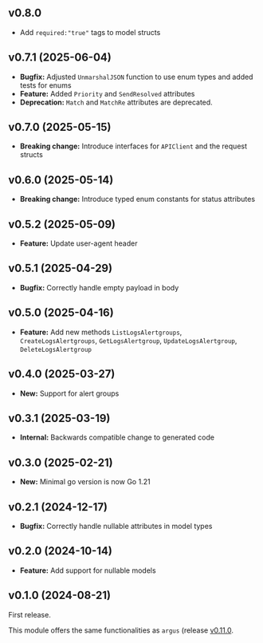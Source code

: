 ## v0.8.0
- Add `required:"true"` tags to model structs

## v0.7.1 (2025-06-04)
- **Bugfix:** Adjusted `UnmarshalJSON` function to use enum types and added tests for enums
- **Feature:** Added `Priority` and `SendResolved` attributes
- **Deprecation:** `Match` and `MatchRe` attributes are deprecated.

## v0.7.0 (2025-05-15)
- **Breaking change:** Introduce interfaces for `APIClient` and the request structs

## v0.6.0 (2025-05-14)
- **Breaking change:** Introduce typed enum constants for status attributes

## v0.5.2 (2025-05-09)
- **Feature:** Update user-agent header

## v0.5.1 (2025-04-29)
- **Bugfix:** Correctly handle empty payload in body

## v0.5.0 (2025-04-16)
- **Feature:** Add new methods `ListLogsAlertgroups`, `CreateLogsAlertgroups`, `GetLogsAlertgroup`, `UpdateLogsAlertgroup`, `DeleteLogsAlertgroup`

## v0.4.0 (2025-03-27)
- **New:** Support for alert groups

## v0.3.1 (2025-03-19)
- **Internal:** Backwards compatible change to generated code

## v0.3.0 (2025-02-21)
- **New:** Minimal go version is now Go 1.21

## v0.2.1 (2024-12-17)

- **Bugfix:** Correctly handle nullable attributes in model types

## v0.2.0 (2024-10-14)

- **Feature:** Add support for nullable models

## v0.1.0 (2024-08-21)

First release.

This module offers the same functionalities as `argus` (release [v0.11.0](https://github.com/stackitcloud/stackit-sdk-go/blob/main/services/argus/CHANGELOG.md#v0110-2024-05-23).
